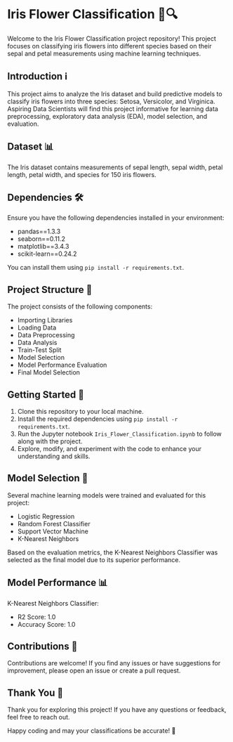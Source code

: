 # Iris Flower Classification 🌸🔍

Welcome to the Iris Flower Classification project repository! This project focuses on classifying iris flowers into different species based on their sepal and petal measurements using machine learning techniques.

## Introduction ℹ️

This project aims to analyze the Iris dataset and build predictive models to classify iris flowers into three species: Setosa, Versicolor, and Virginica. Aspiring Data Scientists will find this project informative for learning data preprocessing, exploratory data analysis (EDA), model selection, and evaluation.

## Dataset 📊

The Iris dataset contains measurements of sepal length, sepal width, petal length, petal width, and species for 150 iris flowers.

## Dependencies 🛠️

Ensure you have the following dependencies installed in your environment:
- pandas==1.3.3
- seaborn==0.11.2
- matplotlib==3.4.3
- scikit-learn==0.24.2

You can install them using `pip install -r requirements.txt`.

## Project Structure 📁

The project consists of the following components:
- Importing Libraries
- Loading Data
- Data Preprocessing
- Data Analysis
- Train-Test Split
- Model Selection
- Model Performance Evaluation
- Final Model Selection

## Getting Started 🚀

1. Clone this repository to your local machine.
2. Install the required dependencies using `pip install -r requirements.txt`.
3. Run the Jupyter notebook `Iris_Flower_Classification.ipynb` to follow along with the project.
4. Explore, modify, and experiment with the code to enhance your understanding and skills.

## Model Selection 🤖

Several machine learning models were trained and evaluated for this project:
- Logistic Regression
- Random Forest Classifier
- Support Vector Machine
- K-Nearest Neighbors

Based on the evaluation metrics, the K-Nearest Neighbors Classifier was selected as the final model due to its superior performance.

## Model Performance 📊

K-Nearest Neighbors Classifier:
- R2 Score: 1.0
- Accuracy Score: 1.0

## Contributions 🤝

Contributions are welcome! If you find any issues or have suggestions for improvement, please open an issue or create a pull request.

## Thank You 🙏

Thank you for exploring this project! If you have any questions or feedback, feel free to reach out.

Happy coding and may your classifications be accurate! 🌟
